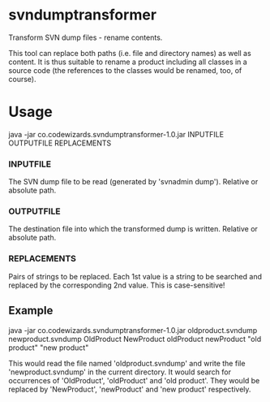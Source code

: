 # svndumptransformer
Transform SVN dump files - rename contents.

This tool can replace both paths (i.e. file and directory names) as well as content. It is thus suitable to rename a product including all classes in a source code (the references to the classes would be renamed, too, of course).

# Usage
java -jar co.codewizards.svndumptransformer-1.0.jar INPUTFILE OUTPUTFILE REPLACEMENTS

### INPUTFILE
The SVN dump file to be read (generated by 'svnadmin dump'). Relative or absolute path.

### OUTPUTFILE
The destination file into which the transformed dump is written. Relative or absolute path.

### REPLACEMENTS
Pairs of strings to be replaced. Each 1st value is a string to be searched and replaced by the corresponding 2nd value. This is case-sensitive!

## Example
java -jar co.codewizards.svndumptransformer-1.0.jar oldproduct.svndump newproduct.svndump OldProduct NewProduct oldProduct newProduct \"old product\" \"new product\"

This would read the file named 'oldproduct.svndump' and write the file 'newproduct.svndump' in the current directory. It would search for occurrences of 'OldProduct', 'oldProduct' and 'old product'. They would be replaced by 'NewProduct', 'newProduct' and 'new product' respectively.
